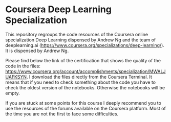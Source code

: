 # Coursera Deep Learning Specialization

This repository regroups the code resources of the Coursera online specialization Deep Learning dispensed by Andrew Ng and the team of deeplearning.ai (https://www.coursera.org/specializations/deep-learning/). It is dispensed by Andrew Ng. 

Please find below the link of the certification that shows the quality of the code in the files: https://www.coursera.org/account/accomplishments/specialization/MWALJUAFKSYN. I download the files directly from the Coursera Terminal. It means that if you need to check something about the code you have to check the oldest version of the notebooks. Otherwise the notebooks will be empty.

If you are stuck at some points for this course I deeply recommend you to use the resources of the forums available on the Coursera platform. Most of the time you are not the first to face some difficulties. 